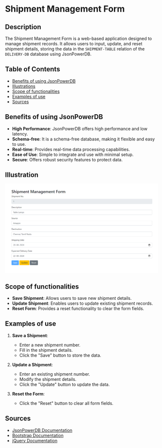 # Shipment Management Form

## Description
The Shipment Management Form is a web-based application designed to manage shipment records. It allows users to input, update, and reset shipment details, storing the data in the `SHIPMENT-TABLE` relation of the `DELIVERY-DB` database using JsonPowerDB.

## Table of Contents
- [Benefits of using JsonPowerDB](#benefits-of-using-jsonpowerdb)
- [Illustrations](#illustration)
- [Scope of functionalities](#scope-of-functionalities)
- [Examples of use](#examples-of-use)
- [Sources](#sources)

## Benefits of using JsonPowerDB
- **High Performance**: JsonPowerDB offers high performance and low latency.
- **Schema-free**: It is a schema-free database, making it flexible and easy to use.
- **Real-time**: Provides real-time data processing capabilities.
- **Ease of Use**: Simple to integrate and use with minimal setup.
- **Secure**: Offers robust security features to protect data.

## Illustration
![Shipment Management Form](images/img1.png)

## Scope of functionalities
- **Save Shipment**: Allows users to save new shipment details.
- **Update Shipment**: Enables users to update existing shipment records.
- **Reset Form**: Provides a reset functionality to clear the form fields.

## Examples of use
1. **Save a Shipment**:
   - Enter a new shipment number.
   - Fill in the shipment details.
   - Click the "Save" button to store the data.

2. **Update a Shipment**:
   - Enter an existing shipment number.
   - Modify the shipment details.
   - Click the "Update" button to update the data.

3. **Reset the Form**:
   - Click the "Reset" button to clear all form fields.

## Sources
- [JsonPowerDB Documentation](http://login2explore.com/jpdb/docs.html)
- [Bootstrap Documentation](https://getbootstrap.com/docs/4.5/getting-started/introduction/)
- [jQuery Documentation](https://api.jquery.com/)
